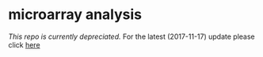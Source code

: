 # microarray analysis
*This repo is currently depreciated.*
For the latest (2017-11-17) update please click [here](https://rawgit.com/hurrialice/b_affy/master/result/baffy-paper.html) 
